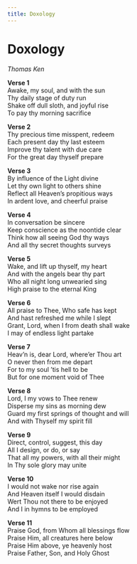 ```yaml
---
title: Doxology
---
```


# Doxology

_Thomas Ken_

**Verse 1**  
Awake, my soul, and with the sun  
Thy daily stage of duty run  
Shake off dull sloth, and joyful rise  
To pay thy morning sacrifice

**Verse 2**  
Thy precious time misspent, redeem  
Each present day thy last esteem  
Improve thy talent with due care  
For the great day thyself prepare 

**Verse 3**  
By influence of the Light divine  
Let thy own light to others shine  
Reflect all Heaven’s propitious ways  
In ardent love, and cheerful praise  

**Verse 4**    
In conversation be sincere  
Keep conscience as the noontide clear  
Think how all seeing God thy ways  
And all thy secret thoughts surveys  

**Verse 5**  
Wake, and lift up thyself, my heart  
And with the angels bear thy part  
Who all night long unwearied sing  
High praise to the eternal King  

**Verse 6**  
All praise to Thee, Who safe has kept  
And hast refreshed me while I slept  
Grant, Lord, when I from death shall wake  
I may of endless light partake 

**Verse 7**  
Heav’n is, dear Lord, where’er Thou art  
O never then from me depart  
For to my soul ’tis hell to be  
But for one moment void of Thee  

**Verse 8**  
Lord, I my vows to Thee renew  
Disperse my sins as morning dew  
Guard my first springs of thought and will  
And with Thyself my spirit fill  

**Verse 9**  
Direct, control, suggest, this day  
All I design, or do, or say  
That all my powers, with all their might  
In Thy sole glory may unite  

**Verse 10**  
I would not wake nor rise again  
And Heaven itself I would disdain  
Wert Thou not there to be enjoyed  
And I in hymns to be employed  

**Verse 11**  
Praise God, from Whom all blessings flow  
Praise Him, all creatures here below  
Praise Him above, ye heavenly host   
Praise Father, Son, and Holy Ghost